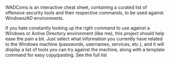 WADComs is an interactive cheat sheet, containing a curated list of offensive security tools and their respective commands, to be used against Windows/AD environments.  

If you hate constantly looking up the right command to use against a Windows or Active Directory environment (like me), this project should help ease the pain a bit. Just select what information you currently have related to the Windows machine (passwords, usernames, services, etc.), and it will display a list of tools you can try against the machine, along with a template command for easy copy/pasting. See the full list
